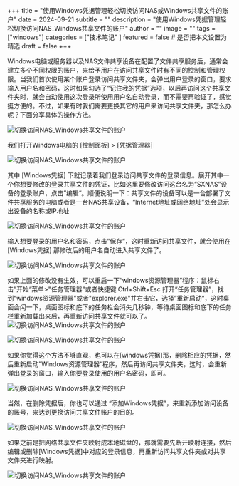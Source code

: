 +++
title = "使用Windows凭据管理轻松切换访问NAS或Windows共享文件的账户"
date = 2024-09-21
subtitle = ""
description = "使用Windows凭据管理轻松切换访问NAS_Windows共享文件的账户"
author = ""
image = ""
tags =  ["windows"]
categories = ["技术笔记" ]
featured = false # 是否把本文设置为精选
draft = false
+++

Windows电脑或服务器以及NAS文件共享设备在配置了文件共享服务后，通常会建立多个不同权限的账户，来给予用户在访问共享文件时有不同的控制和管理权限。当我们首次使用某个账户登录访问共享文件夹，会弹出用户登录的窗口，要求输入用户名和密码，这时如果勾选了“记住我的凭据”选项，以后再访问这个共享文件夹时，就会自动使用这次登录所使用用户名自动登录，而不需要再验证了，感觉挺方便的。不过，如果有时我们需要更换其它的用户来访问共享文件夹，那怎么办呢？下面分享具体的操作方法。

![切换访问NAS_Windows共享文件的账户](/img/7efc242ee47d0b8ea704983cd3a34014.png)

我们打开Windows电脑的 \[控制面板\] > \[凭据管理器\]

![切换访问NAS_Windows共享文件的账户](/img/92e09d3ccc163cc0c4d30fcefa8632e2.png)

其中 \[Windows凭据\] 下就记录着我们登录访问共享文件的登录信息。展开其中一个你想要修改的登录共享文件的凭证，比如这里要修改访问这台名为“SXNAS”设备的登录账户，点击”编辑“。顺便说明一下：共享文件的设备可以是一台部署了文件共享服务的电脑或者是一台NAS共享设备，“Internet地址或网络地址”处会显示出设备的名称或IP地址

![切换访问NAS_Windows共享文件的账户](/img/548528b4878e9c3f62cee11d5d055fbb.png)

输入想要登录的用户名和密码，点击”保存“，这时重新访问共享文件，就会使用在 \[Windows凭据\] 那修改后的用户名自动进入共享文件了。

![切换访问NAS_Windows共享文件的账户](/img/2d274377fd69291cb0e4a76cb2020e3c.png)

如果上面的修改没有生效，可以重启一下“windows资源管理器”程序：鼠标右击”开始“菜单>"任务管理器"或者快捷键 Ctrl+Shift+Esc 打开“任务管理器”，找到“windows资源管理器”或者"explorer.exe"并右击它，选择”重新启动“，这时桌面会闪一下，桌面图标和底下的任务栏会消失几秒钟，等待桌面图标和底下的任务栏重新加载出来后，再重新访问共享文件就可以了。  
![切换访问NAS_Windows共享文件的账户](/img/c61d1c39e15ff06a50d4b0d10f3edd2c.png)

![切换访问NAS_Windows共享文件的账户](/img/16fa38dd77b000ae2d1c57e0e68fec78.png)

如果你觉得这个方法不够直观，也可以在\[windows凭据\]那，删除相应的凭据，然后重新启动”Windows资源管理器“程序，然后再访问共享文件夹，这时，会重新弹出登录的窗口，输入你要登录使用的用户名密码，即可。

![切换访问NAS_Windows共享文件的账户](/img/2b516baeae35144761259b67b977dc9f.png)

当然，在删除凭据后，你也可以通过 “添加Windows凭据”，来重新添加访问设备的账号，来达到更换访问共享文件账户的目的。

![切换访问NAS_Windows共享文件的账户](/img/785a2798defa0c82e908bb634fd73389.png)

如果之前是把网络共享文件夹映射成本地磁盘的，那就需要先断开映射连接，然后编辑或删除\[Windows凭据\]中对应的登录信息，再重新访问共享文件夹或对共享文件夹进行映射。

![切换访问NAS_Windows共享文件的账户](/img/63acf670bbf00e95f114b3397c9eb99b.png)
